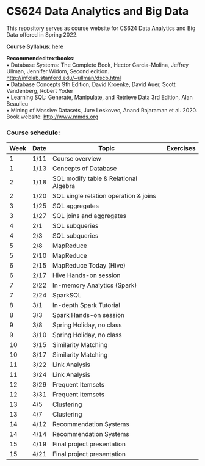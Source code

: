 # CS624 Data Analytics and Big Data

This repository serves as course website for CS624 Data Analytics and Big Data offered in Spring 2022. 

**Course Syllabus**: [here](https://github.com/fengjiaowang7/CS624_spring2022/blob/main/CS624_spring2022_syllabus.pdf)

**Recommended textbooks**:  
• Database Systems: The Complete Book, Hector Garcia-Molina, Jeffrey Ullman, Jennifer Widom, Second edition. http://infolab.stanford.edu/~ullman/dscb.html   
• Database Concepts 9th Edition, David Kroenke, David Auer, Scott Vandenberg, Robert Yoder  
• Learning SQL: Generate, Manipulate, and Retrieve Data 3rd Edition, Alan Beaulieu   
• Mining of Massive Datasets, Jure Leskovec, Anand Rajaraman et al. 2020. Book website: http://www.mmds.org  

### Course schedule:


 Week                   | Date |Topic                                                       | Exercises                          
 ---------------------- |  ------------------------------------------------------------ | ------------------------------------------------------------ | -------------------------------- 
1      | 1/11 | Course overview |                                  
1      | 1/13 | Concepts of Database |                                  
2      | 1/18 | SQL modify table \& Relational Algebra |                                  
2      | 1/20 | SQL single relation operation \& joins |                                 
3      | 1/25 | SQL aggregates |                                 
3      | 1/27 | SQL joins and aggregates  |                                 
4      | 2/1 | SQL subqueries |                                  
4      | 2/3 | SQL subqueries |                                 
5      | 2/8 | MapReduce |                                  
5      | 2/10 | MapReduce |                                  
6      | 2/15 | MapReduce Today (Hive) |                                 
6      | 2/17 | Hive Hands-on session |                                  
7      | 2/22 | In-memory Analytics (Spark) |                                 
7      | 2/24 | SparkSQL |                                  
8      | 3/1 | In-depth Spark Tutorial |                                  
8      | 3/3 | Spark Hands-on session |                                 
9      | 3/8 | Spring Holiday, no class |                                  
9      | 3/10 | Spring Holiday, no class |                                  
10      | 3/15 | Similarity Matching |                                
10      | 3/17 | Similarity Matching |                                  
11      | 3/22 | Link Analysis |                                 
11      | 3/24 | Link Analysis |                                 
12      | 3/29 | Frequent Itemsets |                                 
12      | 3/31 | Frequent Itemsets |                                 
13      | 4/5 | Clustering |                                 
13      | 4/7 | Clustering |                                 
14      | 4/12 | Recommendation Systems |                                
14      | 4/14 | Recommendation Systems |                                 
15      | 4/19 | Final project presentation |                                 
15      | 4/21 | Final project presentation |                                

